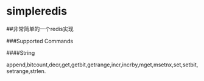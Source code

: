 # simpleredis

##非常简单的一个redis实现

###Supported Commands

####String

append,bitcount,decr,get,getbit,getrange,incr,incrby,mget,msetnx,set,setbit,setrange,strlen.
